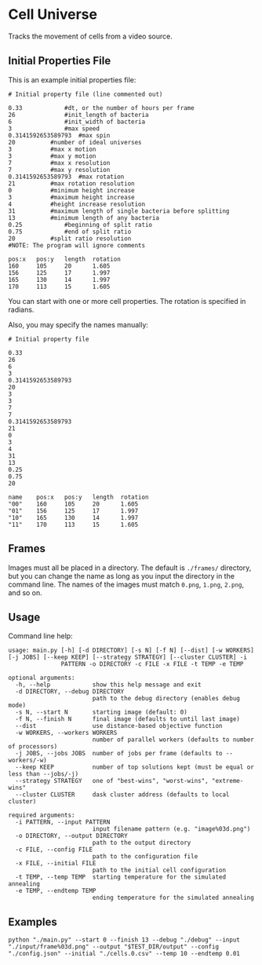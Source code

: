 # Cell Universe

Tracks the movement of cells from a video source.

## Initial Properties File

This is an example initial properties file:

``` sourceCode
# Initial property file (line commented out)

0.33   	  	   	#dt, or the number of hours per frame
26    			#init_length of bacteria
6     			#init_width of bacteria
3     			#max speed
0.3141592653589793	#max spin
20			#number of ideal universes
3			#max x motion
3			#max y motion
7			#max x resolution
7			#max y resolution
0.3141592653589793	#max rotation
21			#max rotation resolution
0			#minimum height increase
3			#maximum height increase
4			#height increase resolution
31			#maximum length of single bacteria before splitting
13			#minimum length of any bacteria
0.25			#beginning of split ratio
0.75			#end of split ratio
20			#split ratio resolution
#NOTE: The program will ignore comments

pos:x   pos:y   length  rotation
160     105     20      1.605
156     125     17      1.997
165     130     14      1.997
170     113     15      1.605
```
You can start with one or more cell properties. The rotation is specified in
radians.

Also, you may specify the names manually:

``` sourceCode
# Initial property file

0.33
26
6
3
0.3141592653589793
20
3
3
7
7
0.3141592653589793
21
0
3
4
31
13
0.25
0.75
20

name    pos:x   pos:y   length  rotation
"00"    160     105     20      1.605
"01"    156     125     17      1.997
"10"    165     130     14      1.997
"11"    170     113     15      1.605
```

## Frames

Images must all be placed in a directory. The default is `./frames/` directory, but you can change the name as long as you input the directory in the command line. The names of the images must match `0.png`, `1.png`, `2.png`, and so on.

## Usage

Command line help:

``` sourceCode
usage: main.py [-h] [-d DIRECTORY] [-s N] [-f N] [--dist] [-w WORKERS] [-j JOBS] [--keep KEEP] [--strategy STRATEGY] [--cluster CLUSTER] -i
               PATTERN -o DIRECTORY -c FILE -x FILE -t TEMP -e TEMP

optional arguments:
  -h, --help            show this help message and exit
  -d DIRECTORY, --debug DIRECTORY
                        path to the debug directory (enables debug mode)
  -s N, --start N       starting image (default: 0)
  -f N, --finish N      final image (defaults to until last image)
  --dist                use distance-based objective function
  -w WORKERS, --workers WORKERS
                        number of parallel workers (defaults to number of processors)
  -j JOBS, --jobs JOBS  number of jobs per frame (defaults to --workers/-w)
  --keep KEEP           number of top solutions kept (must be equal or less than --jobs/-j)
  --strategy STRATEGY   one of "best-wins", "worst-wins", "extreme-wins"
  --cluster CLUSTER     dask cluster address (defaults to local cluster)

required arguments:
  -i PATTERN, --input PATTERN
                        input filename pattern (e.g. "image%03d.png")
  -o DIRECTORY, --output DIRECTORY
                        path to the output directory
  -c FILE, --config FILE
                        path to the configuration file
  -x FILE, --initial FILE
                        path to the initial cell configuration
  -t TEMP, --temp TEMP  starting temperature for the simulated annealing
  -e TEMP, --endtemp TEMP
                        ending temperature for the simulated annealing
```

## Examples

``` sourceCode
python "./main.py" --start 0 --finish 13 --debug "./debug" --input "./input/frame%03d.png" --output "$TEST_DIR/output" --config "./config.json" --initial "./cells.0.csv" --temp 10 --endtemp 0.01
```
